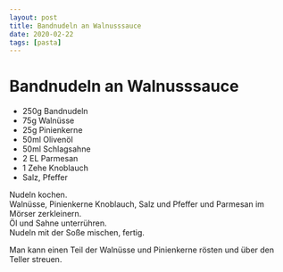 ```yaml
---
layout: post
title: Bandnudeln an Walnusssauce
date: 2020-02-22
tags: [pasta]
---
```

# Bandnudeln an Walnusssauce

- 250g Bandnudeln
- 75g Walnüsse
- 25g Pinienkerne
- 50ml Olivenöl
- 50ml Schlagsahne
- 2 EL Parmesan
- 1 Zehe Knoblauch
- Salz, Pfeffer

Nudeln kochen.  
Walnüsse, Pinienkerne Knoblauch, Salz und Pfeffer und Parmesan im Mörser zerkleinern.  
Öl und Sahne unterrühren.  
Nudeln mit der Soße mischen, fertig.  
  
Man kann einen Teil der Walnüsse und Pinienkerne rösten und über den Teller streuen.  

